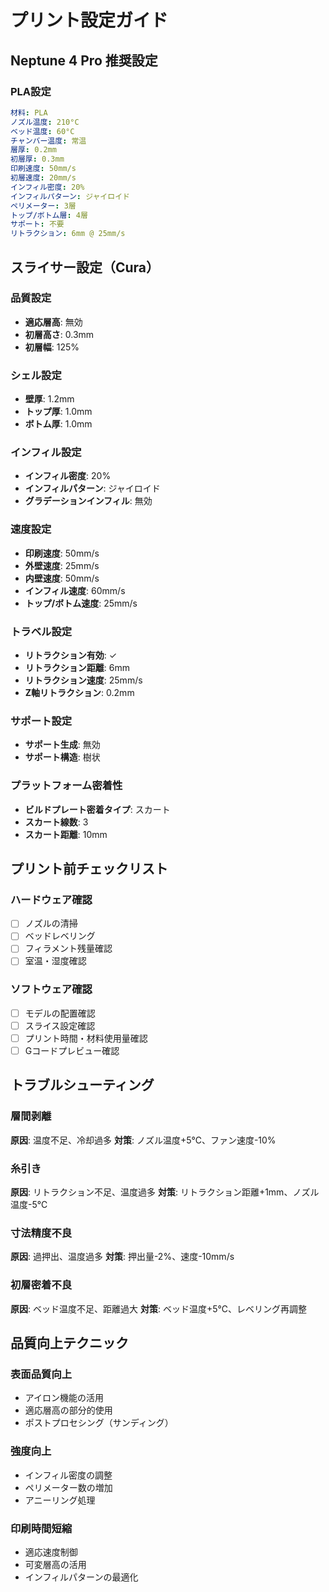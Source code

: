 # プリント設定ガイド

## Neptune 4 Pro 推奨設定

### PLA設定
```yaml
材料: PLA
ノズル温度: 210°C
ベッド温度: 60°C
チャンバー温度: 常温
層厚: 0.2mm
初層厚: 0.3mm
印刷速度: 50mm/s
初層速度: 20mm/s
インフィル密度: 20%
インフィルパターン: ジャイロイド
ペリメーター: 3層
トップ/ボトム層: 4層
サポート: 不要
リトラクション: 6mm @ 25mm/s
```

## スライサー設定（Cura）

### 品質設定
- **適応層高**: 無効
- **初層高さ**: 0.3mm
- **初層幅**: 125%

### シェル設定
- **壁厚**: 1.2mm
- **トップ厚**: 1.0mm
- **ボトム厚**: 1.0mm

### インフィル設定
- **インフィル密度**: 20%
- **インフィルパターン**: ジャイロイド
- **グラデーションインフィル**: 無効

### 速度設定
- **印刷速度**: 50mm/s
- **外壁速度**: 25mm/s
- **内壁速度**: 50mm/s
- **インフィル速度**: 60mm/s
- **トップ/ボトム速度**: 25mm/s

### トラベル設定
- **リトラクション有効**: ✓
- **リトラクション距離**: 6mm
- **リトラクション速度**: 25mm/s
- **Z軸リトラクション**: 0.2mm

### サポート設定
- **サポート生成**: 無効
- **サポート構造**: 樹状

### プラットフォーム密着性
- **ビルドプレート密着タイプ**: スカート
- **スカート線数**: 3
- **スカート距離**: 10mm

## プリント前チェックリスト

### ハードウェア確認
- [ ] ノズルの清掃
- [ ] ベッドレベリング
- [ ] フィラメント残量確認
- [ ] 室温・湿度確認

### ソフトウェア確認
- [ ] モデルの配置確認
- [ ] スライス設定確認
- [ ] プリント時間・材料使用量確認
- [ ] Gコードプレビュー確認

## トラブルシューティング

### 層間剥離
**原因**: 温度不足、冷却過多
**対策**: ノズル温度+5℃、ファン速度-10%

### 糸引き
**原因**: リトラクション不足、温度過多
**対策**: リトラクション距離+1mm、ノズル温度-5℃

### 寸法精度不良
**原因**: 過押出、温度過多
**対策**: 押出量-2%、速度-10mm/s

### 初層密着不良
**原因**: ベッド温度不足、距離過大
**対策**: ベッド温度+5℃、レベリング再調整

## 品質向上テクニック

### 表面品質向上
- アイロン機能の活用
- 適応層高の部分的使用
- ポストプロセシング（サンディング）

### 強度向上
- インフィル密度の調整
- ペリメーター数の増加
- アニーリング処理

### 印刷時間短縮
- 適応速度制御
- 可変層高の活用
- インフィルパターンの最適化